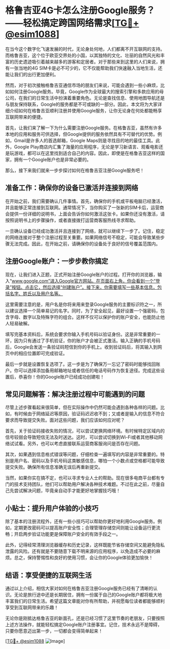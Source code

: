 # 格鲁吉亚4G卡怎么注册Google服务？——轻松搞定跨国网络需求[[TG💪+ @esim1088](https://t.me/s/esim1088)]

在当今这个数字化飞速发展的时代，无论身处何地，人们都离不开互联网的支持。而格鲁吉亚，这个位于欧亚交界处的小国，以其独特的文化、壮丽的自然风光和丰富的历史遗迹吸引着越来越多的游客和定居者。对于那些来到这里的人们来说，拥有一张当地的4G SIM卡是必不可少的，它不仅能帮助我们快速融入当地生活，还能让我们的出行更加便利。

然而，对于初次接触格鲁吉亚通信市场的朋友们来说，可能会遇到一些小麻烦，比如如何注册Google服务。毕竟，Google作为全球最大的搜索引擎和多款应用的母公司，在我们的日常生活中扮演着重要角色。无论是查找信息、使用地图导航还是与朋友保持联系，Google的服务都是不可或缺的一部分。因此，本文将为大家详细介绍如何在格鲁吉亚顺利注册并使用Google服务，让你无论身在何处都能畅享互联网带来的便捷。

首先，让我们来了解一下为什么需要注册Google服务。在格鲁吉亚，虽然有许多本地的应用和服务可供选择，但Google提供的服务依然具有不可替代的优势。例如，Gmail是许多人的首选邮箱，Google Maps则是寻找目的地的最佳工具。此外，Google Play商店内汇集了海量的应用程序，无论是学习新语言、观看电影还是玩游戏，都可以在这里找到适合自己的内容。因此，即使是在格鲁吉亚这样的国家，拥有一个Google账户也是非常必要的。

那么，接下来我们就来一步步探讨如何在格鲁吉亚注册Google服务吧！

## 准备工作：确保你的设备已激活并连接到网络

在开始之前，我们需要确认几件事情。首先，确保你的手机或平板电脑已经激活，并且能够正常连接到互联网。通常情况下，当你购买了一张新的SIM卡后，运营商会提供一份详细的说明书，上面会告诉你如何激活这张卡。如果你还没有激活，请按照说明书上的步骤操作，或者直接拨打运营商客服热线寻求帮助。

一旦确认设备已经成功激活并且连接到了网络，就可以继续下一步了。记住，稳定的网络连接对于整个注册过程至关重要。如果网络信号不稳定，可能会导致某些步骤无法完成。因此，在开始之前，请确保你的设备处于良好的信号覆盖范围内。

## 注册Google账户：一步步教你搞定

现在，让我们进入正题，正式开始注册Google账户的过程。打开你的浏览器，输入“www.google.com”进入Google官方网站。在页面右上角，你会看到一个“登录”按钮。点击它，然后选择“创建账户”。接下来，你需要填写一些基本信息，包括名字、姓氏以及用户名等。

这里需要注意的是，用户名是你将来用来登录Google服务的主要标识符之一，所以建议选择一个简单易记的名字。同时，为了安全起见，最好设置一个强密码，包含字母、数字以及特殊字符的组合。这样不仅可以保护你的账户安全，也能防止他人轻易破解。

填写完基本资料后，系统会要求你输入手机号码以验证身份。这是非常重要的一环，因为只有通过了手机验证，你的账户才会被正式激活。输入正确的手机号码后，Google会发送一条验证码短信到你的手机上。收到验证码后，将其输入到网页中的相应位置即可完成验证。

最后一步就是设置恢复选项了。这一步是为了确保万一忘记了密码时能够找回账户。你可以选择添加备用邮箱地址或者信任的电话号码作为恢复途径。完成这些设置后，恭喜你！你的Google账户已经成功创建啦！

## 常见问题解答：解决注册过程中可能遇到的问题

尽管上述步骤看起来很简单，但在实际操作中仍然可能会遇到各种各样的问题。比如，有时候由于网络延迟等原因，验证码迟迟收不到；又或者是输入的信息不符合要求而导致提交失败。面对这些问题，我们应该如何应对呢？

首先，关于验证码接收失败的情况，可以尝试更换网络环境。有时候特定区域内的信号较弱会导致短信无法及时送达。这时，可以尝试切换到Wi-Fi或者其他移动网络试试看。另外，也可以考虑直接联系运营商客服询问是否存在问题。

其次，如果遇到信息格式错误等问题，仔细检查一遍填写的内容是非常重要的。特别是用户名、密码以及手机号码这类敏感信息，哪怕一个小数点或空格都可能导致提交失败。确保所有信息准确无误后再重新提交。

当然，如果你实在搞不定，也可以寻求专业人士的帮助。现在很多电商平台都有专门的技术支持团队，他们可以帮助用户解决各种技术难题。不过在此之前，尽量自己先尝试解决问题，毕竟亲自动手才能更好地掌握技巧哦！

## 小贴士：提升用户体验的小技巧

除了基本的注册流程外，还有一些小技巧可以帮助你更好地利用Google服务。例如，定期更改密码可以提高账户安全性；合理管理存储空间则能让设备运行更流畅；开启两步验证功能更是保障账户安全的有效手段之一。

此外，记得经常清理浏览器缓存和历史记录，这样既能节省存储空间又能避免隐私泄露的风险。还有就是不要随意下载不明来源的应用程序，以免造成不必要的麻烦。总之，保持警惕性和良好的使用习惯，会让你的Google体验更加愉快！

## 结语：享受便捷的互联网生活

通过以上介绍，相信大家对如何在格鲁吉亚注册Google服务已经有了清晰的认识。无论是旅行途中还是长期居住，拥有一份属于自己的Google账户都将极大地丰富我们的日常生活。希望这篇文章能对你有所帮助，并祝愿每位读者都能够顺利享受到互联网带来的乐趣！

无论你是刚抵达格鲁吉亚的新面孔，还是已经习惯了这里节奏的老朋友，只要按照上述方法操作，就能轻松搞定Google账户注册事宜。记住，技术永远不是障碍，只要你愿意迈出第一步，一切都会变得简单起来！

[[TG💪+ @esim1088](https://t.me/s/esim1088) ![Image](https://i.postimg.cc/4NQfJmqS/Snipaste-2025-05-13-00-14-12.png)]